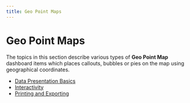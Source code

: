 ```yaml
---
title: Geo Point Maps
---
```

# Geo Point Maps
The topics in this section describe various types of **Geo Point Map** dashboard items which places callouts, bubbles or pies on the map using geographical coordinates.
* [Data Presentation Basics](../../../../dashboard-for-desktop/articles/dashboard-viewer/dashboard-items/geo-point-maps/data-presentation-basics.md)
* [Interactivity](../../../../dashboard-for-desktop/articles/dashboard-viewer/dashboard-items/geo-point-maps/interactivity.md)
* [Printing and Exporting](../../../../dashboard-for-desktop/articles/dashboard-viewer/dashboard-items/geo-point-maps/printing-and-exporting.md)